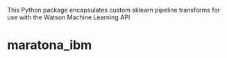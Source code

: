 This Python package encapsulates custom sklearn pipeline transforms for use with the Watson Machine Learning API
# maratona_ibm
